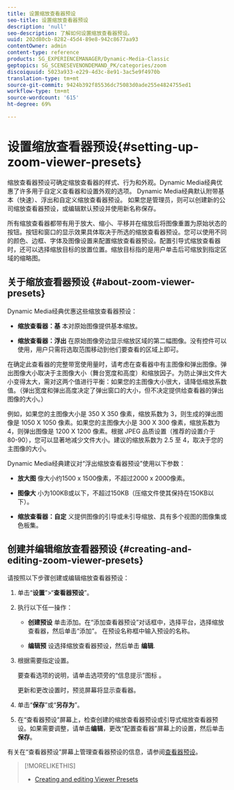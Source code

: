 ```yaml
---
title: 设置缩放查看器预设
seo-title: 设置缩放查看器预设
description: 'null'
seo-description: 了解如何设置缩放查看器预设。
uuid: 202d80cb-8282-45d4-89e8-942c8677aa93
contentOwner: admin
content-type: reference
products: SG_EXPERIENCEMANAGER/Dynamic-Media-Classic
geptopics: SG_SCENESEVENONDEMAND_PK/categories/zoom
discoiquuid: 5023a933-e229-4d3c-8e91-3ac5e9f4970b
translation-type: tm+mt
source-git-commit: 9424b392f85536dc75083d0ade255e4824755ed1
workflow-type: tm+mt
source-wordcount: '615'
ht-degree: 69%

---
```



# 设置缩放查看器预设{#setting-up-zoom-viewer-presets}

缩放查看器预设可确定缩放查看器的样式、行为和外观。Dynamic Media经典优惠了许多用于自定义查看器和设置外观的选项。 Dynamic Media经典默认附带基本（快速）、浮出和自定义缩放查看器预设。 如果您是管理员，则可以创建新的公司缩放查看器预设，或编辑默认预设并使用新名称保存。

所有缩放查看器都带有用于放大、缩小、平移并在缩放后将图像重置为原始状态的按钮。按钮和窗口的显示效果具体取决于所选的缩放查看器预设。您可以使用不同的颜色、边框、字体及图像设置来配置缩放查看器预设。配置引导式缩放查看器时，还可以选择缩放目标的放置位置。缩放目标指的是用户单击后可缩放到指定区域的缩略图。

## 关于缩放查看器预设 {#about-zoom-viewer-presets}

Dynamic Media经典优惠这些缩放查看器预设：

* **缩放查看器：基**
本对原始图像提供基本缩放。

* **缩放查看器：浮出**
在原始图像旁边显示缩放区域的第二幅图像。没有控件可以使用，用户只需将选取范围移动到他们要查看的区域上即可。

在确定此查看器的完整带宽使用量时，请考虑在查看器中有主图像和弹出图像。弹出图像大小取决于主图像大小（舞台宽度和高度）和缩放因子。为防止弹出文件大小变得太大，需对这两个值进行平衡：如果您的主图像大小很大，请降低缩放系数值。（弹出宽度和弹出高度决定了弹出窗口的大小，但不决定提供给查看器的弹出图像的大小。）

例如，如果您的主图像大小是 350 X 350 像素，缩放系数为 3，则生成的弹出图像是 1050 X 1050 像素。如果您的主图像大小是 300 X 300 像素，缩放系数为 4，则弹出图像是 1200 X 1200 像素。根据 JPEG 品质设置（推荐的设置介于 80-90），您可以显著地减少文件大小。建议的缩放系数为 2.5 至 4，取决于您的主图像的大小。

Dynamic Media经典建议对“浮出缩放查看器预设”使用以下参数：

* **放大图**
像大小约1500 x 1500像素，不超过2000 x 2000像素。

* **图像大**
小为100KB或以下，不超过150KB（压缩文件使其保持在150KB以下）。

* **缩放查看器：自定**
义提供图像的引导或未引导缩放、具有多个视图的图像集或色板集。

## 创建并编辑缩放查看器预设 {#creating-and-editing-zoom-viewer-presets}

请按照以下步骤创建或编辑缩放查看器预设：

1. 单击“**设置**”>“**查看器预设**”。
1. 执行以下任一操作：

   * **创建预设**
单击添加。在“添加查看器预设”对话框中，选择平台，选择缩放查看器，然后单击“添加”。 在预设名称框中输入预设的名称。

   * **编辑预**
设选择缩放查看器预设，然后单击 
**编辑**.

1. 根据需要指定设置。

   要查看选项的说明，请单击选项旁的“信息提示”图标 。

   更新和更改设置时，预览屏幕将显示查看器。

1. 单击“**保存**”或“**另存为**”。
1. 在“查看器预设”屏幕上，检查创建的缩放查看器预设或引导式缩放查看器预设。如果需要调整，请单击&#x200B;**编辑**，更改“配置查看器”屏幕上的设置，然后单击&#x200B;**保存**。

有关在“查看器预设”屏幕上管理查看器预设的信息，请参阅[查看器预设](application-setup.md#viewer_presets)。

>[!MORELIKETHIS]
>
>* [Creating and editing Viewer Presets](application-setup.md#adding_and_editing_viewer_presets)

